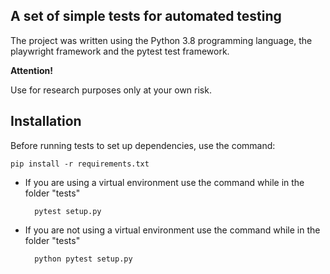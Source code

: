 <h2>A set of simple tests for automated testing</h2>

The project was written using the Python 3.8 programming language, the playwright framework and the pytest test framework.

**Attention!**

Use for research purposes only at your own risk.

<h2>Installation</h2>

Before running tests to set up dependencies, use the command:

`pip install -r requirements.txt`

* If you are using a virtual environment use the command while in the folder "tests"

        pytest setup.py

* If you are not using a virtual environment use the command while in the folder "tests"

        python pytest setup.py
